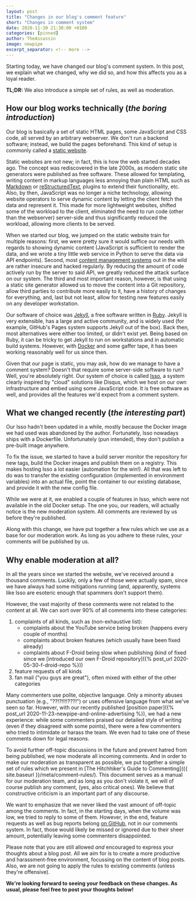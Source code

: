 ```yaml
---
layout: post
title: "Changes in our blog's comment feature"
short: "Changes in comment system"
date: 2020-11-30 21:30:00 +0100
categories: [pinned]
author: TheAssassin
image: newpipe
excerpt_separator: <!-- more -->
---
```


Starting today, we have changed our blog's comment system. In this post, we explain what we changed, why we did so, and how this affects you as a loyal reader.

**TL;DR:** We also introduce a simple set of rules, as well as moderation.

<!-- more -->

## How our blog works technically (*the boring introduction*)

Our blog is basically a set of static HTML pages, some JavaScript and CSS code, all served by an arbitrary webserver. We don't run a backend software; instead, we build the pages beforehand. This kind of setup is commonly called a [static website](https://en.wikipedia.org/wiki/Static_web_page).

Static websites are not new; in fact, this is how the web started decades ago. The concept was rediscovered in the late 2000s, as modern static site generators were published as free software. These allowed for templating, writing content in markup languages less annoying than plain HTML such as [Markdown](https://en.wikipedia.org/wiki/Markdown) or [reStructuredText](https://en.wikipedia.org/wiki/ReStructuredText), plugins to extend their functionality, etc. Also, by then, JavaScript was no longer a niche technology, allowing website operators to serve dynamic content by letting the client fetch the data and represent it. This made for more lightweight websites, shifted some of the workload to the client, eliminated the need to run code (other than the webserver) server-side and thus significantly reduced the workload, allowing more clients to be served.

When we started our blog, we jumped on the static website train for multiple reasons: first, we were pretty sure it would suffice our needs with regards to showing dynamic content (JavaScript is sufficient to render the data, and we wrote a tiny little web service in Python to serve the data via API endpoints). Second, most [content management systems](https://en.wikipedia.org/wiki/Content_management_system) out in the wild are rather insecure and hacked regularly. By reducing the amount of code actively run by the server to said API, we greatly reduced the attack surface on our system. The third and most important reason, however, is that using a static site generator allowed us to move the content into a Git repository, allow third parties to contribute more easily to it, have a history of changes for everything, and, last but not least, allow for testing new features easily on any developer workstation.

Our software of choice was [Jekyll](https://en.wikipedia.org/wiki/Jekyll_(software)), a free software written in [Ruby](https://en.wikipedia.org/wiki/Ruby_(programming_language)). Jekyll is very extensible, has a large and active community, and is widely used (for example, GitHub's Pages system supports Jekyll out of the box). Back then, most alternatives were either too limited, or didn't exist yet. Being based on Ruby, it can be tricky to get Jekyll to run on workstations and in automatic build systems. However, with [Docker](https://en.wikipedia.org/wiki/Docker_(software)) and some gaffer tape, it has been working reasonably well for us since then.

Given that our page is static, you may ask, how do we manage to have a comment system? Doesn't that require some server-side software to run? Well, you're absolutely right. Our system of choice is called [Isso](https://posativ.org/isso/), a system clearly inspired by "cloud" solutions like Disqus, which we host on our own infrastructure and embed using some JavaScript code. It is free software as well, and provides all the features we'd expect from a comment system.


## What we changed recently (*the interesting part*)

Our Isso hadn't been updated in a while, mostly because the Docker image we had used was abandoned by the author. Fortunately, Isso nowadays ships with a Dockerfile. Unfortunately (pun intended), they don't publish a pre-built image anywhere.

To fix the issue, we started to have a build server monitor the repository for new tags, build the Docker images and publish them on a registry. This makes hosting Isso a lot easier (automation for the win!). All that was left to do was to transfer the existing configuration (implemented in environment variables) into an actual file, point the container to our existing database, and provide it with the new config file.

While we were at it, we enabled a couple of features in Isso, which were not available in the old Docker setup. The one you, our readers, will actually notice is the new moderation system. All comments are reviewed by us before they're published.

Along with this change, we have put together a few rules which we use as a base for our moderation work. As long as you adhere to these rules, your comments will be published by us.


## Why enable moderation at all?

In all the years since we started the website, we've received around a thousand comments. Luckily, only a few of those were actually spam, since we have always had some mitigations running (and, apparently, systems like Isso are esoteric enough that spammers don't support them).

However, the vast majority of these comments were not related to the content at all. We can sort over 90% of all comments into these categories:

1. complaints of all kinds, such as (non-exhaustive list):
    * complaints about the YouTube service being broken (happens every couple of months)
    * complaints about broken features (which usually have been fixed already)
    * complaints about F-Droid being slow when publishing (kind of fixed since we [introduced our own F-Droid repository]({% post_url 2020-05-30-f-droid-repo %}))
1. feature requests of all kinds
1. fan mail ("you guys are great"), often mixed with either of the other categories

Many commenters use polite, objective language. Only a minority abuses punctuation (e.g., "??!?!!!!???!") or uses offensive language from what we've seen so far. However, with our recently published [position paper]({% post_url 2020-11-23-newpipe-and-online-advertising %}), we had a new experience: while some commenters praised our detailed style of writing (even if they disagreed with some points), there were a few commenters who tried to intimidate or harass the team. We even had to take one of these comments down for legal reasons.

To avoid further off-topic discussions in the future and prevent hatred from being published, we now moderate all incoming comments. And in order to make our moderation as transparent as possible, we put together a simple set of rules which we present in [The Hitchhiker's Guide to Commenting]({{ site.baseurl }}/meta/comment-rules/). This document serves as a manual for our moderation team, and as long as you don't violate it, we will of course publish any comment, (yes, also critical ones). We believe that constructive criticism is an important part of any discourse.

We want to emphasize that we never liked the vast amount of off-topic among the comments. In fact, in the starting days, when the volume was low, we tried to reply to some of them. However, in the end, feature requests as well as bug reports belong [on GitHub](https://github.com/TeamNewPipe/NewPipe/issues), not in our comments system. In fact, those would likely be missed or ignored due to their sheer amount, potentially leaving some commenters disappointed.

Please note that you are still allowed *and* encouraged to express your thoughts about a blog post. All we aim for is to create a more productive and harassment-free environment, focussing on the content of blog posts. Also, we are not going to apply the rules to existing comments (unless they're offensive).

**We're looking forward to seeing your feedback on these changes. As usual, please feel free to post your thoughts below!**






